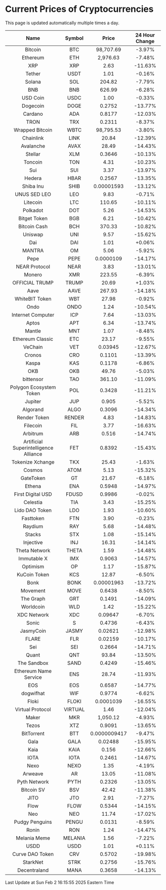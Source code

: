 # Current Prices of Cryptocurrencies
This page is updated automatically multiple times a day.

| Name | Symbol | Price | 24 Hour Change |
| :---: |:---:| :---: | :---: |
| Bitcoin | BTC | 98,707.69 | -3.97% |
| Ethereum | ETH | 2,976.63 | -7.48% |
| XRP | XRP | 2.63 | -11.63% |
| Tether | USDT | 1.01 | -0.16% |
| Solana | SOL | 204.82 | -7.79% |
| BNB | BNB | 626.99 | -6.28% |
| USD Coin | USDC | 1.00 | -0.33% |
| Dogecoin | DOGE | 0.2752 | -13.77% |
| Cardano | ADA | 0.8177 | -12.03% |
| TRON | TRX | 0.2311 | -8.37% |
| Wrapped Bitcoin | WBTC | 98,795.53 | -3.80% |
| Chainlink | LINK | 20.84 | -12.39% |
| Avalanche | AVAX | 28.49 | -14.43% |
| Stellar | XLM | 0.3646 | -10.13% |
| Toncoin | TON | 4.31 | -10.23% |
| Sui | SUI | 3.37 | -13.97% |
| Hedera | HBAR | 0.2567 | -13.35% |
| Shiba Inu | SHIB | 0.00001593 | -13.12% |
| UNUS SED LEO | LEO | 9.83 | -0.71% |
| Litecoin | LTC | 110.65 | -10.11% |
| Polkadot | DOT | 5.26 | -14.53% |
| Bitget Token | BGB | 6.21 | -10.42% |
| Bitcoin Cash | BCH | 370.33 | -10.82% |
| Uniswap | UNI | 9.57 | -15.62% |
| Dai | DAI | 1.01 | +0.06% |
| MANTRA | OM | 5.06 | -5.92% |
| Pepe | PEPE | 0.0000109 | -14.17% |
| NEAR Protocol | NEAR | 3.83 | -13.01% |
| Monero | XMR | 223.55 | -6.39% |
| OFFICIAL TRUMP | TRUMP | 20.69 | +1.03% |
| Aave | AAVE | 267.93 | -14.18% |
| WhiteBIT Token | WBT | 27.98 | -0.92% |
| Ondo | ONDO | 1.24 | -10.54% |
| Internet Computer | ICP | 7.64 | -13.03% |
| Aptos | APT | 6.34 | -13.74% |
| Mantle | MNT | 1.07 | -8.48% |
| Ethereum Classic | ETC | 23.17 | -9.55% |
| VeChain | VET | 0.03945 | -12.67% |
| Cronos | CRO | 0.1101 | -13.39% |
| Kaspa | KAS | 0.1178 | -6.86% |
| OKB | OKB | 49.76 | -5.03% |
| bittensor | TAO | 361.10 | -11.09% |
| Polygon Ecosystem Token | POL | 0.3428 | -11.21% |
| Jupiter | JUP | 0.905 | -5.52% |
| Algorand | ALGO | 0.3096 | -14.34% |
| Render Token | RENDER | 4.83 | -14.83% |
| Filecoin | FIL | 3.77 | -16.63% |
| Arbitrum | ARB | 0.516 | -14.74% |
| Artificial Superintelligence Alliance | FET | 0.8392 | -15.43% |
| Tokenize Xchange | TKX | 25.43 | -1.63% |
| Cosmos | ATOM | 5.13 | -15.32% |
| GateToken | GT | 21.67 | -6.18% |
| Ethena | ENA | 0.5948 | -14.97% |
| First Digital USD | FDUSD | 0.9986 | -0.02% |
| Celestia | TIA | 3.43 | -15.25% |
| Lido DAO Token | LDO | 1.93 | -10.60% |
| Fasttoken | FTN | 3.90 | -0.23% |
| Raydium | RAY | 5.68 | -14.48% |
| Stacks | STX | 1.08 | -15.14% |
| Injective | INJ | 16.31 | -14.14% |
| Theta Network | THETA | 1.59 | -14.48% |
| Immutable X | IMX | 0.9063 | -14.57% |
| Optimism | OP | 1.17 | -15.87% |
| KuCoin Token | KCS | 12.87 | -6.50% |
| Bonk | BONK | 0.00001963 | -13.72% |
| Movement | MOVE | 0.6438 | -8.50% |
| The Graph | GRT | 0.1491 | -14.09% |
| Worldcoin | WLD | 1.42 | -15.22% |
| XDC Network | XDC | 0.09647 | -6.70% |
| Sonic | S | 0.4736 | -6.43% |
| JasmyCoin | JASMY | 0.02621 | -12.98% |
| FLARE | FLR | 0.02159 | -10.17% |
| Sei | SEI | 0.2664 | -14.71% |
| Quant | QNT | 93.84 | -13.50% |
| The Sandbox | SAND | 0.4249 | -15.46% |
| Ethereum Name Service | ENS | 28.74 | -11.93% |
| EOS | EOS | 0.6587 | -14.77% |
| dogwifhat | WIF | 0.9774 | -6.62% |
| Floki | FLOKI | 0.0001039 | -16.55% |
| Virtual Protocol | VIRTUAL | 1.46 | -12.04% |
| Maker | MKR | 1,050.12 | -4.93% |
| Tezos | XTZ | 0.9091 | -13.65% |
| BitTorrent | BTT | 0.0000009417 | -9.47% |
| Gala | GALA | 0.02488 | -15.95% |
| Kaia | KAIA | 0.156 | -12.66% |
| IOTA | IOTA | 0.2461 | -14.67% |
| Nexo | NEXO | 1.35 | -4.19% |
| Arweave | AR | 13.05 | -11.08% |
| Pyth Network | PYTH | 0.2326 | -13.05% |
| Bitcoin SV | BSV | 42.42 | -11.38% |
| JITO | JTO | 2.91 | -7.27% |
| Flow | FLOW | 0.5344 | -14.15% |
| Neo | NEO | 11.74 | -17.02% |
| Pudgy Penguins | PENGU | 0.0131 | -8.59% |
| Ronin | RON | 1.24 | -14.47% |
| Melania Meme | MELANIA | 1.56 | -7.22% |
| USDD | USDD | 1.01 | +0.11% |
| Curve DAO Token | CRV | 0.5702 | -19.98% |
| StarkNet | STRK | 0.2756 | -15.76% |
| Decentraland | MANA | 0.3658 | -14.13% |

Last Update at Sun Feb  2 16:15:55 2025 Eastern Time